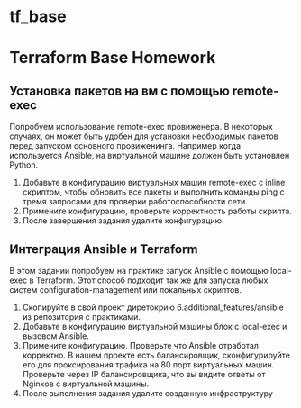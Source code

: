 # tf_base
# Terraform Base Homework

## Установка пакетов на вм с помощью remote-exec
Попробуем использование remote-exec провиженера. В некоторых случаях, он может быть удобен для установки необходимых пакетов перед запуском основного провиженинга. Например когда используется Ansible, на виртуальной машине должен быть установлен Python.

1. Добавьте в конфигурацию виртуальных машин remote-exec с inline скриптом, чтобы обновить все пакеты и выполнить команды ping с тремя запросами для проверки работоспособности сети.
2. Примените конфигурацию, проверьте корректность работы скрипта.
3. После завершения задания удалите конфигурацию.

## Интеграция Ansible и Terraform
В этом задании попробуем на практике запуск Ansible с помощью local-exec в Terraform. Этот способ подходит так же для запуска любых систем configuration-management или локальных скриптов.

1. Скопируйте в свой проект диретокрию 6.additional_features/ansible из репозитория с практиками.
2. Добавьте в конфигурацию виртуальной машины блок с local-exec и вызовом Ansible.
3. Примените конфигурацию. Проверьте что Ansible отработал корректно. В нашем проекте есть балансировщик, сконфигурируйте его для проксирования трафика на 80 порт виртуальных машин. Проверьте через IP балансировщика, что вы видите ответы от Nginxов с виртуальной машины.
4. После выполнения задания удалите созданную инфраструктуру